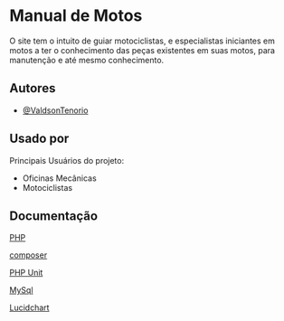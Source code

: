 
# Manual de Motos

O site tem o intuito de guiar motociclistas, e especialistas iniciantes em motos a ter o conhecimento das peças existentes em suas motos, para manutenção e até mesmo conhecimento.


## Autores

- [@ValdsonTenorio](https://github.com/ValdsonTenorio)


## Usado por

Principais Usuários do projeto:

- Oficinas Mecânicas
- Motociclistas


## Documentação


[PHP](https://www.php.net/docs.php)

[composer](https://getcomposer.org/download/)

[PHP Unit]()

[MySql]()

[Lucidchart](https://lucid.app/)

